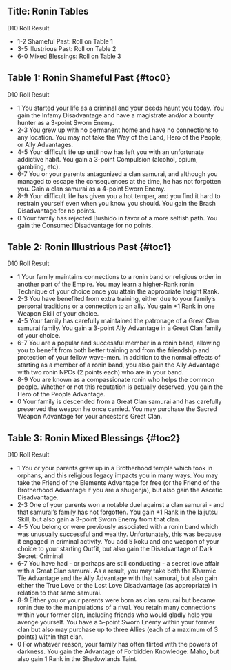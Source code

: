 Title: Ronin Tables
---
D10 Roll Result

- 1-2 Shameful Past: Roll on Table 1
- 3-5 Illustrious Past: Roll on Table 2
- 6-0 Mixed Blessings: Roll on Table 3

## <span>Table 1: Ronin Shameful Past</span> {#toc0}

D10 Roll Result

- 1 You started your life as a criminal and your deeds haunt you today. You gain the Infamy Disadvantage and have a magistrate and/or a bounty hunter as a 3-point Sworn Enemy.
- 2-3 You grew up with no permanent home and have no connections to any location. You may not take the Way of the Land, Hero of the People, or Ally Advantages.
- 4-5 Your difficult life up until now has left you with an unfortunate addictive habit. You gain a 3-point Compulsion (alcohol, opium, gambling, etc).
- 6-7 You or your parents antagonized a clan samurai, and although you managed to escape the consequences at the time, he has not forgotten you. Gain a clan samurai as a 4-point Sworn Enemy.
- 8-9 Your difficult life has given you a hot temper, and you find it hard to restrain yourself even when you know you should. You gain the Brash Disadvantage for no points.
- 0 Your family has rejected Bushido in favor of a more selfish path. You gain the Consumed Disadvantage for no points.

## <span>Table 2: Ronin Illustrious Past</span> {#toc1}

D10 Roll Result

- 1 Your family maintains connections to a ronin band or religious order in another part of the Empire. You may learn a higher-Rank ronin Technique of your choice once you attain the appropriate Insight Rank.
- 2-3 You have benefited from extra training, either due to your family’s personal traditions or a connection to an ally. You gain +1 Rank in one Weapon Skill of your choice.
- 4-5 Your family has carefully maintained the patronage of a Great Clan samurai family. You gain a 3-point Ally Advantage in a Great Clan family of your choice.
- 6-7 You are a popular and successful member in a ronin band, allowing you to benefit from both better training and from the friendship and protection of your fellow wave-men. In addition to the normal effects of starting as a member of a ronin band, you also gain the Ally Advantage with two ronin NPCs (2 points each) who are in your band.
- 8-9 You are known as a compassionate ronin who helps the common people. Whether or not this reputation is actually deserved, you gain the Hero of the People Advantage.
- 0 Your family is descended from a Great Clan samurai and has carefully preserved the weapon he once carried. You may purchase the Sacred Weapon Advantage for your ancestor’s Great Clan.

## <span>Table 3: Ronin Mixed Blessings</span> {#toc2}

D10 Roll Result

- 1 You or your parents grew up in a Brotherhood temple which took in orphans, and this religious legacy impacts you in many ways. You may take the Friend of the Elements Advantage for free (or the Friend of the Brotherhood Advantage if you are a shugenja), but also gain the Ascetic Disadvantage.
- 2-3 One of your parents won a notable duel against a clan samurai - and that samurai’s family has not forgotten. You gain +1 Rank in the Iaijutsu Skill, but also gain a 3-point Sworn Enemy from that clan.
- 4-5 You belong or were previously associated with a ronin band which was unusually successful and wealthy. Unfortunately, this was because it engaged in criminal activity. You add 5 koku and one weapon of your choice to your starting Outfit, but also gain the Disadvantage of Dark Secret: Criminal
- 6-7 You have had - or perhaps are still conducting - a secret love affair with a Great Clan samurai. As a result, you may take both the Kharmic Tie Advantage and the Ally Advantage with that samurai, but also gain either the True Love or the Lost Love Disadvantage (as appropriate) in relation to that same samurai.
- 8-9 Either you or your parents were born as clan samurai but became ronin due to the manipulations of a rival. You retain many connections within your former clan, including friends who would gladly help you avenge yourself. You have a 5-point Sworn Enemy within your former clan but also may purchase up to three Allies (each of a maximum of 3 points) within that clan.
- 0 For whatever reason, your family has often flirted with the powers of darkness. You gain the Advantage of Forbidden Knowledge: Maho, but also gain 1 Rank in the Shadowlands Taint.

